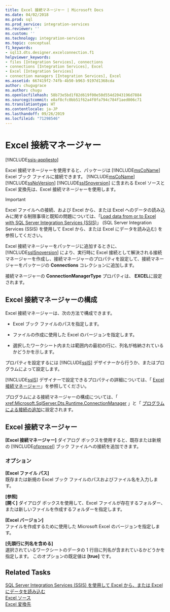 ```yaml
---
title: Excel 接続マネージャー | Microsoft Docs
ms.date: 04/02/2018
ms.prod: sql
ms.prod_service: integration-services
ms.reviewer: ''
ms.custom: ''
ms.technology: integration-services
ms.topic: conceptual
f1_keywords:
- sql13.dts.designer.excelconnection.f1
helpviewer_keywords:
- files [Integration Services], connections
- connections [Integration Services], Excel
- Excel [Integration Services]
- connection managers [Integration Services], Excel
ms.assetid: 667419f2-74fb-4b50-b963-9197d1368cda
author: chugugrace
ms.author: chugu
ms.openlocfilehash: 58b73e5bd1f82d619f00e50d554d2043196d7884
ms.sourcegitcommit: e8af8cfc0bb51f62a4f0fa794c784f1aed006c71
ms.translationtype: HT
ms.contentlocale: ja-JP
ms.lasthandoff: 09/26/2019
ms.locfileid: "71298546"
---
```

# <a name="excel-connection-manager"></a>Excel 接続マネージャー

[!INCLUDE[ssis-appliesto](../../includes/ssis-appliesto-ssvrpluslinux-asdb-asdw-xxx.md)]


  Excel 接続マネージャーを使用すると、パッケージは [!INCLUDE[msCoName](../../includes/msconame-md.md)] Excel ブック ファイルに接続できます。 [!INCLUDE[msCoName](../../includes/msconame-md.md)] [!INCLUDE[ssNoVersion](../../includes/ssnoversion-md.md)] [!INCLUDE[ssISnoversion](../../includes/ssisnoversion-md.md)] に含まれる Excel ソースと Excel 変換先は、Excel 接続マネージャーを使用します。  
 
> [!IMPORTANT]
> Excel ファイルへの接続、および Excel から、または Excel へのデータの読み込みに関する制限事項と既知の問題については、「[Load data from or to Excel with SQL Server Integration Services (SSIS)](../load-data-to-from-excel-with-ssis.md)」 (SQL Server Integration Services (SSIS) を使用して Excel から、または Excel にデータを読み込む) を参照してください。

 Excel 接続マネージャーをパッケージに追加するときに、 [!INCLUDE[ssISnoversion](../../includes/ssisnoversion-md.md)] により、実行時に Excel 接続として解決される接続マネージャーを作成し、接続マネージャーのプロパティを設定して、接続マネージャーをパッケージの **Connections** コレクションに追加します。  
  
 接続マネージャーの **ConnectionManagerType** プロパティは、 **EXCEL**に設定されます。  
  
## <a name="configure-the-excel-connection-manager"></a>Excel 接続マネージャーの構成  
 Excel 接続マネージャーは、次の方法で構成できます。  
  
-   Excel ブック ファイルのパスを指定します。  
  
-   ファイルの作成に使用した Excel のバージョンを指定します。  
  
-   選択したワークシート内または範囲内の最初の行に、列名が格納されているかどうかを示します。  
  
 プロパティを設定するには [!INCLUDE[ssIS](../../includes/ssis-md.md)] デザイナーから行うか、またはプログラムによって設定します。  
  
 [!INCLUDE[ssIS](../../includes/ssis-md.md)] デザイナーで設定できるプロパティの詳細については、「 [Excel 接続マネージャー](../../integration-services/connection-manager/excel-connection-manager-editor.md)」を参照してください。  
  
 プログラムによる接続マネージャーの構成については、「 <xref:Microsoft.SqlServer.Dts.Runtime.ConnectionManager> 」と「 [プログラムによる接続の追加](../../integration-services/building-packages-programmatically/adding-connections-programmatically.md)に設定されます。  
  
## <a name="excel-connection-manager-editor"></a>Excel 接続マネージャー
  **[Excel 接続マネージャー]** ダイアログ ボックスを使用すると、既存または新規の [!INCLUDE[ofprexcel](../../includes/ofprexcel-md.md)] ブック ファイルへの接続を追加できます。  
  
### <a name="options"></a>オプション  
 **[Excel ファイル パス]**  
 既存または新規の Excel ブック ファイルのパスおよびファイル名を入力します。  
   
 **[参照]**  
 **[開く]** ダイアログ ボックスを使用して、Excel ファイルが存在するフォルダー、または新しいファイルを作成するフォルダーを指定します。  
  
 **[Excel バージョン]**  
 ファイルを作成するために使用した Microsoft Excel のバージョンを指定します。  
  
 **[先頭行に列名を含める]**  
 選択されているワークシートのデータの 1 行目に列名が含まれているかどうかを指定します。 このオプションの既定値は **[true]** です。  
  
## <a name="related-tasks"></a>Related Tasks  
[SQL Server Integration Services (SSIS) を使用して Excel から、または Excel にデータを読み込む](../load-data-to-from-excel-with-ssis.md)  
[Excel ソース](../data-flow/excel-source.md)  
[Excel 変換先](../data-flow/excel-destination.md)
